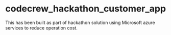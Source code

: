 # codecrew_hackathon_customer_app
This has been built as part of hackathon solution using Microsoft azure services to reduce operation cost.
